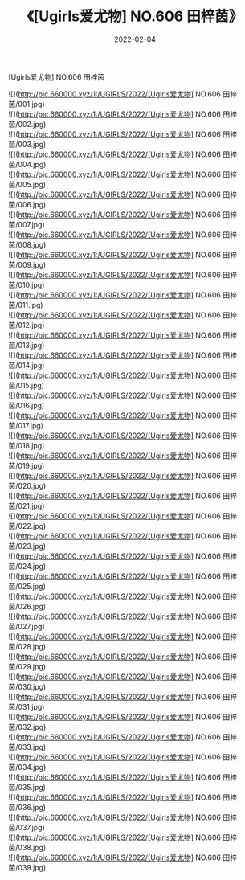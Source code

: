 ﻿---
layout: post
title:  《[Ugirls爱尤物] NO.606 田梓茵》
date:   2022-02-04
img: http://pic.660000.xyz/1:/UGIRLS/2022/[Ugirls爱尤物] NO.606 田梓茵/000.jpg
categories: [美女, 清纯, 唯美]
---

[Ugirls爱尤物] NO.606 田梓茵

 ![](http://pic.660000.xyz/1:/UGIRLS/2022/[Ugirls爱尤物] NO.606 田梓茵/001.jpg) <br>![](http://pic.660000.xyz/1:/UGIRLS/2022/[Ugirls爱尤物] NO.606 田梓茵/002.jpg) <br>![](http://pic.660000.xyz/1:/UGIRLS/2022/[Ugirls爱尤物] NO.606 田梓茵/003.jpg) <br>![](http://pic.660000.xyz/1:/UGIRLS/2022/[Ugirls爱尤物] NO.606 田梓茵/004.jpg) <br>![](http://pic.660000.xyz/1:/UGIRLS/2022/[Ugirls爱尤物] NO.606 田梓茵/005.jpg) <br>![](http://pic.660000.xyz/1:/UGIRLS/2022/[Ugirls爱尤物] NO.606 田梓茵/006.jpg) <br>![](http://pic.660000.xyz/1:/UGIRLS/2022/[Ugirls爱尤物] NO.606 田梓茵/007.jpg) <br>![](http://pic.660000.xyz/1:/UGIRLS/2022/[Ugirls爱尤物] NO.606 田梓茵/008.jpg) <br>![](http://pic.660000.xyz/1:/UGIRLS/2022/[Ugirls爱尤物] NO.606 田梓茵/009.jpg) <br>![](http://pic.660000.xyz/1:/UGIRLS/2022/[Ugirls爱尤物] NO.606 田梓茵/010.jpg) <br>![](http://pic.660000.xyz/1:/UGIRLS/2022/[Ugirls爱尤物] NO.606 田梓茵/011.jpg) <br>![](http://pic.660000.xyz/1:/UGIRLS/2022/[Ugirls爱尤物] NO.606 田梓茵/012.jpg) <br>![](http://pic.660000.xyz/1:/UGIRLS/2022/[Ugirls爱尤物] NO.606 田梓茵/013.jpg) <br>![](http://pic.660000.xyz/1:/UGIRLS/2022/[Ugirls爱尤物] NO.606 田梓茵/014.jpg) <br>![](http://pic.660000.xyz/1:/UGIRLS/2022/[Ugirls爱尤物] NO.606 田梓茵/015.jpg) <br>![](http://pic.660000.xyz/1:/UGIRLS/2022/[Ugirls爱尤物] NO.606 田梓茵/016.jpg) <br>![](http://pic.660000.xyz/1:/UGIRLS/2022/[Ugirls爱尤物] NO.606 田梓茵/017.jpg) <br>![](http://pic.660000.xyz/1:/UGIRLS/2022/[Ugirls爱尤物] NO.606 田梓茵/018.jpg) <br>![](http://pic.660000.xyz/1:/UGIRLS/2022/[Ugirls爱尤物] NO.606 田梓茵/019.jpg) <br>![](http://pic.660000.xyz/1:/UGIRLS/2022/[Ugirls爱尤物] NO.606 田梓茵/020.jpg) <br>![](http://pic.660000.xyz/1:/UGIRLS/2022/[Ugirls爱尤物] NO.606 田梓茵/021.jpg) <br>![](http://pic.660000.xyz/1:/UGIRLS/2022/[Ugirls爱尤物] NO.606 田梓茵/022.jpg) <br>![](http://pic.660000.xyz/1:/UGIRLS/2022/[Ugirls爱尤物] NO.606 田梓茵/023.jpg) <br>![](http://pic.660000.xyz/1:/UGIRLS/2022/[Ugirls爱尤物] NO.606 田梓茵/024.jpg) <br>![](http://pic.660000.xyz/1:/UGIRLS/2022/[Ugirls爱尤物] NO.606 田梓茵/025.jpg) <br>![](http://pic.660000.xyz/1:/UGIRLS/2022/[Ugirls爱尤物] NO.606 田梓茵/026.jpg) <br>![](http://pic.660000.xyz/1:/UGIRLS/2022/[Ugirls爱尤物] NO.606 田梓茵/027.jpg) <br>![](http://pic.660000.xyz/1:/UGIRLS/2022/[Ugirls爱尤物] NO.606 田梓茵/028.jpg) <br>![](http://pic.660000.xyz/1:/UGIRLS/2022/[Ugirls爱尤物] NO.606 田梓茵/029.jpg) <br>![](http://pic.660000.xyz/1:/UGIRLS/2022/[Ugirls爱尤物] NO.606 田梓茵/030.jpg) <br>![](http://pic.660000.xyz/1:/UGIRLS/2022/[Ugirls爱尤物] NO.606 田梓茵/031.jpg) <br>![](http://pic.660000.xyz/1:/UGIRLS/2022/[Ugirls爱尤物] NO.606 田梓茵/032.jpg) <br>![](http://pic.660000.xyz/1:/UGIRLS/2022/[Ugirls爱尤物] NO.606 田梓茵/033.jpg) <br>![](http://pic.660000.xyz/1:/UGIRLS/2022/[Ugirls爱尤物] NO.606 田梓茵/034.jpg) <br>![](http://pic.660000.xyz/1:/UGIRLS/2022/[Ugirls爱尤物] NO.606 田梓茵/035.jpg) <br>![](http://pic.660000.xyz/1:/UGIRLS/2022/[Ugirls爱尤物] NO.606 田梓茵/036.jpg) <br>![](http://pic.660000.xyz/1:/UGIRLS/2022/[Ugirls爱尤物] NO.606 田梓茵/037.jpg) <br>![](http://pic.660000.xyz/1:/UGIRLS/2022/[Ugirls爱尤物] NO.606 田梓茵/038.jpg) <br>![](http://pic.660000.xyz/1:/UGIRLS/2022/[Ugirls爱尤物] NO.606 田梓茵/039.jpg) <br>